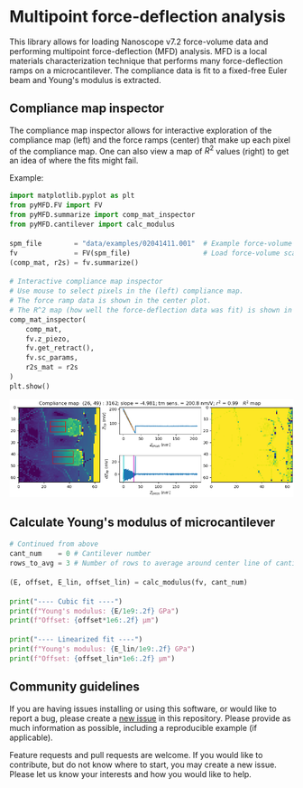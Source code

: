 # Multipoint force-deflection analysis

This library allows for loading Nanoscope v7.2 force-volume data and performing 
multipoint force-deflection (MFD) analysis. MFD is a local materials characterization
technique that performs many force-deflection ramps on a microcantilever.
The compliance data is fit to a fixed-free Euler beam and Young's modulus is extracted.

## Compliance map inspector
The compliance map inspector allows for interactive exploration of the compliance map (left) and the force ramps (center) that make up each pixel of the compliance map. One can also view a map of $R^2$ values (right) to get an idea of where the fits might fail.

Example:
```python
import matplotlib.pyplot as plt
from pyMFD.FV import FV
from pyMFD.summarize import comp_mat_inspector
from pyMFD.cantilever import calc_modulus

spm_file        = "data/examples/02041411.001"  # Example force-volume scan
fv              = FV(spm_file)                  # Load force-volume scan
(comp_mat, r2s) = fv.summarize()

# Interactive compliance map inspector
# Use mouse to select pixels in the (left) compliance map.
# The force ramp data is shown in the center plot.
# The R^2 map (how well the force-deflection data was fit) is shown in the right map.
comp_mat_inspector(
    comp_mat, 
    fv.z_piezo, 
    fv.get_retract(), 
    fv.sc_params, 
    r2s_mat = r2s
)
plt.show()
```
![Screenshot of compliance map inspector](https://github.com/larsenkg/pyMFD/blob/9fa9ba57a4011f9dfd3a494575bea6b1631e4859/docs/source/_static/comp_mat_inspector.png)

## Calculate Young's modulus of microcantilever

```python
# Continued from above
cant_num    = 0 # Cantilever number
rows_to_avg = 3 # Number of rows to average around center line of cantilever

(E, offset, E_lin, offset_lin) = calc_modulus(fv, cant_num)

print("---- Cubic fit ----")
print(f"Young's modulus: {E/1e9:.2f} GPa")
print(f"Offset: {offset*1e6:.2f} µm")

print("---- Linearized fit ----")
print(f"Young's modulus: {E_lin/1e9:.2f} GPa")
print(f"Offset: {offset_lin*1e6:.2f} µm")


```

## Community guidelines
If you are having issues installing or using this software, or would like to report a bug, please create a [new issue](https://github.com/larsenkg/pyMFD/issues/new) in this repository. Please provide as much information as possible, including a reproducible example (if applicable).

Feature requests and pull requests are welcome. If you would like to contribute, but do not know where to start, you may create a new issue. Please let us know your interests and how you would like to help.